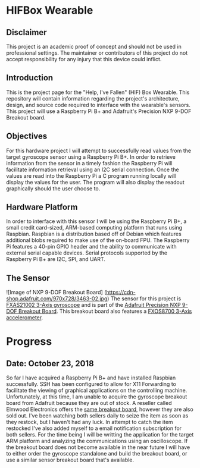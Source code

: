 # HIFBox Wearable

## Disclaimer
This project is an academic proof of concept and should not be used in professional settings. The maintainer or contributors of this project do not accept responsibility for any injury that this device could inflict.

## Introduction
This is the project page for the "Help, I've Fallen" (HIF) Box Wearable. This repository will contain information regarding the project's architecture, design, and source code required to interface with the wearable's sensors. This project will use a Raspberry Pi B+ and Adafruit's Precision NXP 9-DOF Breakout board.

## Objectives
For this hardware project I will attempt to successfully read values from the target gyroscope sensor using a Raspberry Pi B+. In order to retrieve information from the sensor in a timely fashion the Raspberry Pi will facilitate information retrieval using an I2C serial connection. Once the values are read into the Raspberry Pi a C program running locally will display the values for the user. The program will also display the readout graphically should the user choose to.  

## Hardware Platform
In order to interface with this sensor I will be using the Raspberry Pi B+, a small credit card-sized, ARM-based computing platform that runs using Raspbian. Raspbian is a distribution based off of Debian which features additional blobs required to make use of the on-board FPU. The Raspberry Pi features a 40-pin GPIO header and the ability to communicate with external serial capable devices. Serial protocols supported by the Raspberry Pi B+ are I2C, SPI, and UART.

## The Sensor
![Image of NXP 9-DOF Breakout Board] (https://cdn-shop.adafruit.com/970x728/3463-02.jpg)
The sensor for this project is [FXAS21002 3-Axis gyroscope](https://www.adafruit.com/product/3463) and is part of the [Adafruit Precision NXP 9-DOF Breakout Board](https://www.adafruit.com/product/3463). This breakout board also features a [FXOS8700 3-Axis accelerometer](://www.nxp.com/applications/solutions/internet-of-things/smart-things/healthcare/hearing-aids/digital-motion-sensor-3d-accelerometer-2g-4g-8g-plus-3d-magnetometer:FXOS8700CQ).

# Progress
## Date: October 23, 2018
So far I have acquired a Raspberry Pi B+ and have installed Raspbian successfully. SSH has been configured to allow for X11 Forwarding to facilitate the viewing of graphical applications on the controlling machine. Unfortunately, at this time, I am unable to acquire the gyroscope breakout board from Adafruit because they are out of stock. A reseller called Elmwood Electronics offers the [same breakout board](https://elmwoodelectronics.ca/products/adafruit-precision-nxp-9-dof-breakout-board-fxos8700-fxas21002), however they are also sold out. I've been watching both sellers daily to seize the item as soon as they restock, but I haven't had any luck. In attempt to catch the item restocked I've also added myself to a email notification subscription for both sellers.
For the time being I will be writting the application for the target ARM platform and analyzing the communications using an oscilloscope. If the breakout board does not become available in the near future I will have to either order the gyroscope standalone and build the breakout board, or use a similar sensor breakout board that's available.

